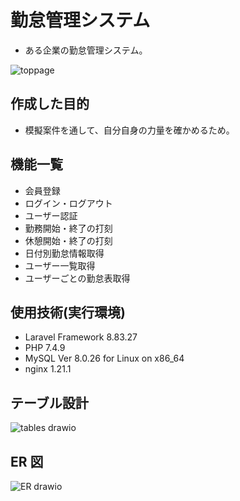 # 勤怠管理システム

- ある企業の勤怠管理システム。

![toppage](https://github.com/ishinagakazuyuki/Atte_Develop/assets/135584828/42c76a33-f1b4-4675-b1d0-43b0490c6faa)

## 作成した目的

- 模擬案件を通して、自分自身の力量を確かめるため。

## 機能一覧

- 会員登録
- ログイン・ログアウト
- ユーザー認証
- 勤務開始・終了の打刻
- 休憩開始・終了の打刻
- 日付別勤怠情報取得
- ユーザー一覧取得
- ユーザーごとの勤怠表取得

## 使用技術(実行環境)

- Laravel Framework 8.83.27
- PHP 7.4.9
- MySQL Ver 8.0.26 for Linux on x86_64
- nginx 1.21.1

## テーブル設計

![tables drawio](https://github.com/ishinagakazuyuki/Atte_Develop/assets/135584828/4a4f9ab6-7301-4849-bfb1-e4e4d0da6ab1)

## ER 図

![ER drawio](https://github.com/ishinagakazuyuki/Atte_Develop/assets/135584828/52dc069c-14d7-4545-b93d-33d96505a61d)


